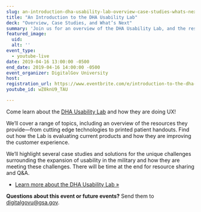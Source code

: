 ```yaml
---
slug: an-introduction-dha-usability-lab-overview-case-studies-whats-next
title: "An Introduction to the DHA Usability Lab"
deck: "Overview, Case Studies, and What’s Next"
summary: 'Join us for an overview of the DHA Usability Lab, and the resources they provide to improve customer experience.'
featured_image:
  uid:
  alt: ''
event_type:
  - youtube-live
date: 2019-04-16 13:00:00 -0500
end_date: 2019-04-16 14:00:00 -0500
event_organizer: DigitalGov University
host:
registration_url: https://www.eventbrite.com/e/introduction-to-the-dha-usability-lab-overview-case-studies-whats-next-registration-59327626528
youtube_id: wZ0knU9_TAU

---
```


Come learn about the [DHA Usability Lab](https://health.mil/About-MHS/OASDHA/Defense-Health-Agency/Operations/Clinical-Support-Division/Connected-Health/Usability-Lab) and how they are doing UX!

We’ll cover a range of topics, including an overview of the resources they provide—from cutting edge technologies to printed patient handouts. Find out how the Lab is evaluating current products and how they are improving the customer experience.

We’ll highlight several case studies and solutions for the unique challenges surrounding the expansion of usability in the military and how they are meeting these challenges. There will be time at the end for resource sharing and Q&A.

- [Learn more about the DHA Usability Lab »](https://health.mil/About-MHS/OASDHA/Defense-Health-Agency/Operations/Clinical-Support-Division/Connected-Health/Usability-Lab)

**Questions about this event or future events?** Send them to digitalgovu@gsa.gov.
